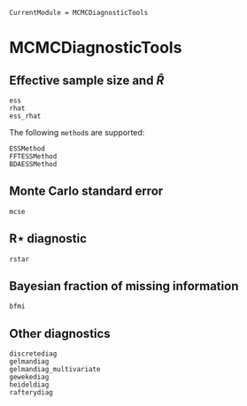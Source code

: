 ```@meta
CurrentModule = MCMCDiagnosticTools
```

# MCMCDiagnosticTools

## Effective sample size and $\widehat{R}$

```@docs
ess
rhat
ess_rhat
```

The following `method`s are supported:

```@docs
ESSMethod
FFTESSMethod
BDAESSMethod
```

## Monte Carlo standard error

```@docs
mcse
```

## R⋆ diagnostic

```@docs
rstar
```

## Bayesian fraction of missing information

```@docs
bfmi
```

## Other diagnostics

```@docs
discretediag
gelmandiag
gelmandiag_multivariate
gewekediag
heideldiag
rafterydiag
```